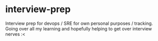# interview-prep
Interview prep for devops / SRE for own personal purposes / tracking. Going over all my learning and hopefully helping to get over interview nerves :< 